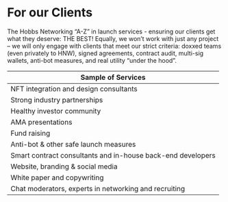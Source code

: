 # For our Clients

The Hobbs Networking “A-Z” in launch services - ensuring our clients get what they deserve: THE BEST! Equally, we won’t work with just any project – we will only engage with clients that meet our strict criteria: doxxed teams (even privately to HNW), signed agreements, contract audit, multi-sig wallets, anti-bot measures, and real utility “under the hood”.

| Sample of Services                                          |
| ----------------------------------------------------------- |
| NFT integration and design consultants                      |
| Strong industry partnerships                                |
| Healthy investor community                                  |
| AMA presentations                                           |
| Fund raising                                                |
| Anti-bot & other safe launch measures                       |
| Smart contract consultants and in-house back-end developers |
| Website, branding & social media                            |
| White paper and copywriting                                 |
| Chat moderators, experts in networking and recruiting       |

